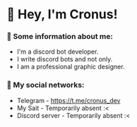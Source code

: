 # 👋 Hey, I'm Cronus!

### 📖 Some information about me:

  - I'm a discord bot developer.
  - I write discord bots and not only.
  - I am a professional graphic designer.

### 📢 My social networks:
  - Telegram - https://t.me/cronus_dev
  - My Sait - Temporarily absent :<
  - Discord server - Temporarily absent :<
